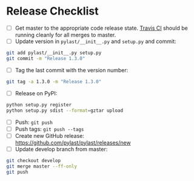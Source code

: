 # Release Checklist

* [ ] Get master to the appropriate code release state. [Travis CI](https://travis-ci.org/pylast/pylast) should be running cleanly for all merges to master.
* [ ] Update version in `pylast/__init__.py` and `setup.py` and commit:
```bash
git add pylast/__init__.py setup.py
git commit -m "Release 1.3.0"
```
* [ ] Tag the last commit with the version number:
```bash
git tag -a 1.3.0 -m "Release 1.3.0"
```
* [ ] Release on PyPI:
```bash
python setup.py register
python setup.py sdist --format=gztar upload
```
* [ ] Push: `git push`
* [ ] Push tags: `git push --tags`
* [ ] Create new GitHub release: https://github.com/pylast/pylast/releases/new
* [ ] Update develop branch from master:
```bash
git checkout develop
git merge master --ff-only
git push
```
